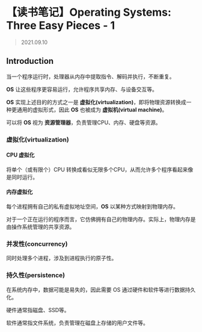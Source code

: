 # 【读书笔记】Operating Systems: Three Easy Pieces - 1

> 2021.09.10

## Introduction

当一个程序运行时，处理器从内存中提取指令、解码并执行，不断重复。

**OS** 让这些程序更容易运行，允许程序共享内存、与设备交互等。

**OS** 实现上述目的的方式之一是 **虚拟化(virtualization)**，即将物理资源转换成一种更通用的虚拟形式，因此 **OS** 也被成为 **虚拟机(virtual machine)**。

可以将 **OS** 视为 **资源管理器**，负责管理CPU、内存、硬盘等资源。

### 虚拟化(virtualization)

#### CPU 虚拟化

将单个（或有限个）CPU 转换成看似无限多个CPU，从而允许多个程序看起来像是同时运行。

#### 内存虚拟化

每个进程拥有自己的私有虚拟地址空间，**OS** 以某种方式映射到物理内存。

对于一个正在运行的程序而言，它仿佛拥有自己的物理内存。实际上，物理内存是由操作系统管理的共享资源。

### 并发性(concurrency)

同时处理多个进程，涉及到进程执行的原子性。

### 持久性(persistence)

在系统内存中，数据可能是易失的，因此需要 OS 通过硬件和软件等进行数据持久化。

硬件通常指磁盘、SSD等。

软件通常指文件系统，负责管理在磁盘上存储的用户文件等。

